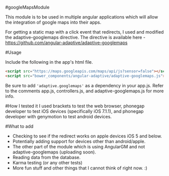 #googleMapsModule

This module is to be used in multiple angular applications which will allow the integration of google maps into their apps.

For getting a static map with a click event that redirects, I used and modified the adaptive-googlemaps directive. The directive is available here - https://github.com/angular-adaptive/adaptive-googlemaps

#Usage

Include the following in the app's html file.
```html
<script src="https://maps.googleapis.com/maps/api/js?sensor=false"></script>
<script src="bower_components/angular-adaptive/adaptive-googlemaps.js"></script>
```

Be sure to add ```'adaptive.googlemaps'``` as a dependency in your app.js. Refer to the comments app.js, controllers.js, and adaptive-googlemaps.js for more info.

#How I tested it
I used brackets to test the web browser, phonegap developer to test iOS devices (specifically iOS 7.1.1), and phonegap developer with genymotion to test android devices.

#What to add
- Checking to see if the redirect works on apple devices iOS 5 and below. 
- Potentially adding support for devices other than android/apple.
- The other part of the module which is using AngularGM and not adaptive-googlemaps (uploading soon).
- Reading data from the database.
- Karma testing (or any other tests)
- More fun stuff and other things that I cannot think of right now. :)
